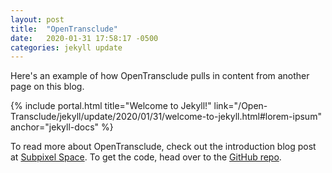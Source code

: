 ```yaml
---
layout: post
title:  "OpenTransclude"
date:   2020-01-31 17:58:17 -0500
categories: jekyll update
---
```

Here's an example of how OpenTransclude pulls in content from another page on this blog.

{% include portal.html title="Welcome to Jekyll!" link="/Open-Transclude/jekyll/update/2020/01/31/welcome-to-jekyll.html#lorem-ipsum" anchor="jekyll-docs" %}

<!-- NOTE: Remove '/Open-Transclude' from this to get it working locally. -->

To read more about OpenTransclude, check out the introduction blog post at [Subpixel Space](https://subpixel.space/entries/openTransclude). To get the code, head over to the [GitHub repo](https://github.com/tobyshorin/Open-Transclude).
